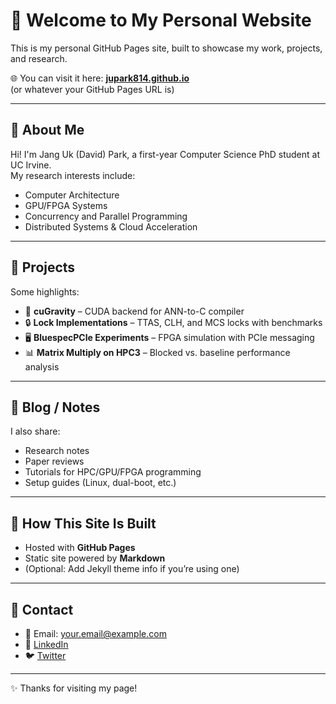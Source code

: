 # 👋 Welcome to My Personal Website

This is my personal GitHub Pages site, built to showcase my work, projects, and research.  

🌐 You can visit it here: **[jupark814.github.io](https://jupark814.github.io)**  
(or whatever your GitHub Pages URL is)

---

## 🔹 About Me
Hi! I'm Jang Uk (David) Park, a first-year Computer Science PhD student at UC Irvine.  
My research interests include:
- Computer Architecture
- GPU/FPGA Systems
- Concurrency and Parallel Programming
- Distributed Systems & Cloud Acceleration

---

## 🔹 Projects
Some highlights:
- 🚀 **cuGravity** – CUDA backend for ANN-to-C compiler  
- 🔒 **Lock Implementations** – TTAS, CLH, and MCS locks with benchmarks  
- 🖥️ **BluespecPCIe Experiments** – FPGA simulation with PCIe messaging  
- 📊 **Matrix Multiply on HPC3** – Blocked vs. baseline performance analysis

---

## 🔹 Blog / Notes
I also share:
- Research notes
- Paper reviews
- Tutorials for HPC/GPU/FPGA programming
- Setup guides (Linux, dual-boot, etc.)

---

## 🔹 How This Site Is Built
- Hosted with **GitHub Pages**
- Static site powered by **Markdown**
- (Optional: Add Jekyll theme info if you’re using one)

---

## 🔹 Contact
- 📧 Email: your.email@example.com  
- 🔗 [LinkedIn](https://linkedin.com/in/yourprofile)  
- 🐦 [Twitter](https://twitter.com/yourhandle)  

---

✨ Thanks for visiting my page!
